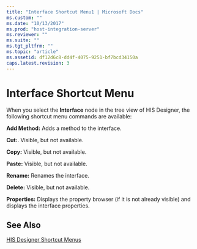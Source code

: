 ```yaml
---
title: "Interface Shortcut Menu1 | Microsoft Docs"
ms.custom: ""
ms.date: "10/13/2017"
ms.prod: "host-integration-server"
ms.reviewer: ""
ms.suite: ""
ms.tgt_pltfrm: ""
ms.topic: "article"
ms.assetid: df12d6c8-dd4f-4075-9251-bf7bcd34150a
caps.latest.revision: 3
---
```

# Interface Shortcut Menu
When you select the **Interface** node in the tree view of HIS Designer, the following shortcut menu commands are available:  
  
 **Add Method:** Adds a method to the interface.  
  
 **Cut:**. Visible, but not available.  
  
 **Copy:** Visible, but not available.  
  
 **Paste:** Visible, but not available.  
  
 **Rename:** Renames the interface.  
  
 **Delete:** Visible, but not available.  
  
 **Properties:** Displays the property browser (if it is not already visible) and displays the interface properties.  
  
## See Also  
 [HIS Designer Shortcut Menus](../core/his-designer-shortcut-menus.md)